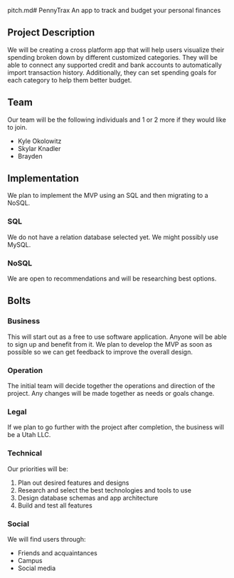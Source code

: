 ﻿pitch.md# PennyTrax
An app to track and budget your personal finances

## Project Description

We will be creating a cross platform app that will help users visualize their spending broken down by different customized categories. They will be able to connect any supported credit and bank accounts to automatically import transaction history. Additionally, they can set spending goals for each category to help them better budget.

## Team

Our team will be the following individuals and 1 or 2 more if they would like to join.

-   Kyle Okolowitz
-   Skylar Knadler
-   Brayden

## Implementation
We plan to implement the MVP using an SQL and then migrating to a NoSQL.

### SQL
We do not have a relation database selected yet. We might possibly use MySQL.

### NoSQL
We are open to recommendations and will be researching best options.

## Bolts

### Business

This will start out as a free to use software application. Anyone will be able to sign up and benefit from it. We plan to develop the MVP as soon as possible so we can get feedback to improve the overall design.

### Operation
The initial team will decide together the operations and direction of the project. Any changes will be made together as needs or goals change.

### Legal
If we plan to go further with the project after completion, the business will be a Utah LLC.

### Technical
Our priorities will be:
1.  Plan out desired features and designs
2.  Research and select the best technologies and tools to use
3. Design database schemas and app architecture 
4. Build and test all features

### Social
We will find users through:

-  Friends and acquaintances
-  Campus
-  Social media

